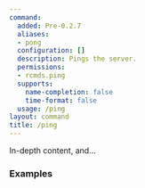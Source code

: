 ```yaml
---
command:
  added: Pre-0.2.7
  aliases:
  - pong
  configuration: []
  description: Pings the server.
  permissions:
  - rcmds.ping
  supports:
    name-completion: false
    time-format: false
  usage: /ping
layout: command
title: /ping
---
```


In-depth content, and...

### Examples

